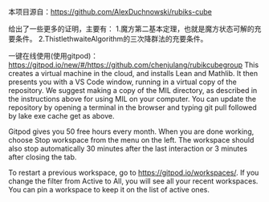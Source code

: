 本项目源自：https://github.com/AlexDuchnowski/rubiks-cube

给出了一些更多的证明，主要有：
1.魔方第二基本定理，也就是魔方状态可解的充要条件。
2.ThistlethwaiteAlgorithm的三次降群法的充要条件。

一键在线使用(使用gitpod)：
https://gitpod.io/new/#/https://github.com/chenjulang/rubikcubegroup
This creates a virtual machine in the cloud, and installs Lean and Mathlib. It then presents you with a VS Code window, running in a virtual copy of the repository. We suggest making a copy of the MIL directory, as described in the instructions above for using MIL on your computer. You can update the repository by opening a terminal in the browser and typing git pull followed by lake exe cache get as above.

Gitpod gives you 50 free hours every month. When you are done working, choose Stop workspace from the menu on the left. The workspace should also stop automatically 30 minutes after the last interaction or 3 minutes after closing the tab.

To restart a previous workspace, go to https://gitpod.io/workspaces/. If you change the filter from Active to All, you will see all your recent workspaces. You can pin a workspace to keep it on the list of active ones.